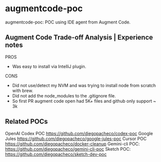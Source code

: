 # augmentcode-poc

augmentcode-poc: POC using IDE agent from Augment Code.

## Augment Code Trade-off Analysis | Experience notes

PROS
 * Was easy to install via IntelliJ plugin.

CONS
 * Did not use/detect my NVM and was trying to install node from scratch with brew.
 * Did not add the node_modules to the .gitignore file.
 * So first PR augment code open had 5K+ files and github only support ~ 3k

## Related POCs

OpenAI Codex POC https://github.com/diegopacheco/codex-poc
Google Jules https://github.com/diegopacheco/google-jules-poc
Cursor POC https://github.com/diegopacheco/docker-cleanup
Gemini-cli POC: https://github.com/diegopacheco/gemini-cli-poc
Sketch POC: https://github.com/diegopacheco/sketch-dev-poc